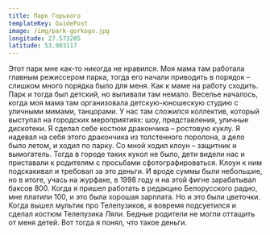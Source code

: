 ```yaml
---
title: Парк Горького
templateKey: GuidePost
image: /img/park-gorkogo.jpg
longitude: 27.573285
latitude: 53.903117
---
```

Этот парк мне как-то никогда не нравился. Моя мама там работала главным режиссером парка, тогда его начали приводить в порядок – слишком много порядка было для меня. Как к маме на работу сходить. Парк и тогда был детский, но выпивали там немало. Веселье началось, когда моя мама там организовала детскую-юношескую студию с уличными мимами, танцорами. У нас там сложился коллектив, который выступал на городских мероприятиях: шоу, представления, уличные дискотеки. Я сделал себе костюм дракончика – ростовую куклу. Я надевал на себя этого дракончика из толстенного поролона, а дело было летом, и ходил по парку. Со мной ходил клоун – защитник и вымогатель. Тогда в городе таких кукол не было, дети видели нас и приставали к родителям с просьбами сфотографироваться. Клоун к ним подскакивал и требовал за это деньги. И вроде суммы были небольшие, но в итоге, учась на журфаке, в 1998 году я на этой фигне зарабатывал баксов 800. Когда я пришел работать в редакцию Белорусского радио, мне платили 100, и это была хорошая зарплата. Но и это были цветочки. Когда вышел мультик про Телепузиков, я вовремя подсуетился и сделал костюм Телепузика Ляли. Бедные родители не могли оттащить от меня детей. Вот тогда я понял, что такое деньги.
